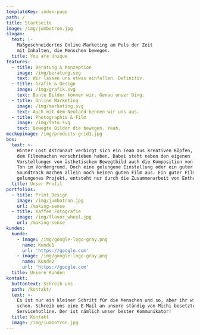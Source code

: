 ```yaml
---
templateKey: index-page
path: /
title: Startseite
image: /img/jumbotron.jpg
slogan:
  text: |-
    Maßgeschneidertes Online-Marketing am Puls der Zeit
    mit Inhalten, die Menschen bewegen.
  title: You are Unique
features:
  - title: Beratung & Konzeption
    image: /img/beratung.svg
    text: Wir lassen uns etwas einfallen. Definitiv.
  - title: Grafik & Design
    image: /img/grafik.svg
    text: Bunte Bilder können wir. Genau unser Ding.
  - title: Online Marketing
    image: /img/marketing.svg
    text: Auch mit dem Neuland kennen wir uns aus.
  - title: Photographie & Film
    image: /img/foto.svg
    text: Bewegte Bilder die bewegen. Yeah.
mockupimage: /img/products-grid1.jpg
box:
  text: >-
    Hinter Lost Astronaut verbirgt sich ein Team aus kreativen Köpfen, die sich
    dem Filmemachen verschrieben haben. Dabei steht neben den eigenen
    Vorstellungen von ästhetischem Bewegtbild auch die Komposition von Bild und
    Ton im Vordergrund. Doch eine gelungene Einstellung oder ein guter
    Soundtrack machen allein noch keinen guten Film aus. Ein guter Film, ein
    gelungenes Projekt, entsteht nur durch die Zusammenarbeit von Enthusiasten.
  title: Unser Profil
portfolios:
  - title: Print Design
    image: /img/jumbotron.jpg
    url: /making-sense
  - title: Kaffee Fotografie
    image: /img/flavor_wheel.jpg
    url: /making-sense
kunden:
  kunde:
    - image: /img/google-logo-gray.png
      name: Kunde1
      url: 'https://google.com'
    - image: /img/google-logo-gray.png
      name: Kunde2
      url: 'https://google.com'
  title: Unsere Kunden
kontakt:
  buttontext: Schreib uns
  path: /kontakt/
  text: >-
    Es ist nur ein kleiner Schritt für die Menschen und so, aber ihr wisst
    schon. Schreib uns eine E-Mail an unsere ständig von Michi besetzte
    Servicehotline. Der ist nämlich unser bester Kommunikator!
  title: Kontakt
  image: /img/jumbotron.jpg
---
```


